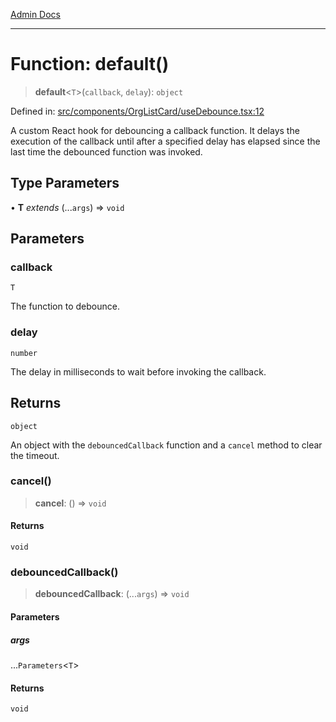 [Admin Docs](/)

***

# Function: default()

> **default**\<`T`\>(`callback`, `delay`): `object`

Defined in: [src/components/OrgListCard/useDebounce.tsx:12](https://github.com/gautam-divyanshu/talawa-admin/blob/d5fea688542032271211cd43ee86c7db0866bcc0/src/components/OrgListCard/useDebounce.tsx#L12)

A custom React hook for debouncing a callback function.
It delays the execution of the callback until after a specified delay has elapsed
since the last time the debounced function was invoked.

## Type Parameters

• **T** *extends* (...`args`) => `void`

## Parameters

### callback

`T`

The function to debounce.

### delay

`number`

The delay in milliseconds to wait before invoking the callback.

## Returns

`object`

An object with the `debouncedCallback` function and a `cancel` method to clear the timeout.

### cancel()

> **cancel**: () => `void`

#### Returns

`void`

### debouncedCallback()

> **debouncedCallback**: (...`args`) => `void`

#### Parameters

##### args

...`Parameters`\<`T`\>

#### Returns

`void`
